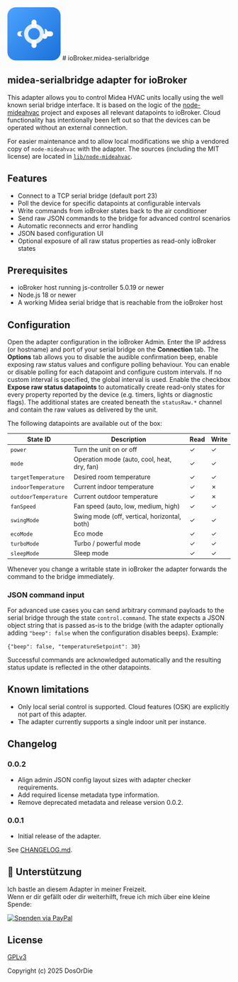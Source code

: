 <img src="admin/midea-serialbridge.svg" alt="Logo" width="120"/>
# ioBroker.midea-serialbridge


## midea-serialbridge adapter for ioBroker

This adapter allows you to control Midea HVAC units locally using the well known serial bridge interface. It is based on the logic of the [node-mideahvac](https://github.com/reneklootwijk/node-mideahvac) project and exposes all relevant datapoints to ioBroker. Cloud functionality has intentionally been left out so that the devices can be operated without an external connection.

For easier maintenance and to allow local modifications we ship a vendored copy of `node-mideahvac` with the adapter. The sources (including the MIT license) are located in [`lib/node-mideahvac`](lib/node-mideahvac).

## Features

* Connect to a TCP serial bridge (default port 23)
* Poll the device for specific datapoints at configurable intervals
* Write commands from ioBroker states back to the air conditioner
* Send raw JSON commands to the bridge for advanced control scenarios
* Automatic reconnects and error handling
* JSON based configuration UI
* Optional exposure of all raw status properties as read-only ioBroker states

## Prerequisites

* ioBroker host running js-controller 5.0.19 or newer
* Node.js 18 or newer
* A working Midea serial bridge that is reachable from the ioBroker host

## Configuration

Open the adapter configuration in the ioBroker Admin. Enter the IP address (or hostname) and port of your serial bridge on the **Connection** tab. The **Options** tab allows you to disable the audible confirmation beep, enable exposing raw status values and configure polling behaviour. You can enable or disable polling for each datapoint and configure custom intervals. If no custom interval is specified, the global interval is used. Enable the checkbox **Expose raw status datapoints** to automatically create read-only states for every property reported by the device (e.g. timers, lights or diagnostic flags). The additional states are created beneath the `statusRaw.*` channel and contain the raw values as delivered by the unit.

The following datapoints are available out of the box:

| State ID | Description | Read | Write |
| --- | --- | --- | --- |
| `power` | Turn the unit on or off | ✓ | ✓ |
| `mode` | Operation mode (auto, cool, heat, dry, fan) | ✓ | ✓ |
| `targetTemperature` | Desired room temperature | ✓ | ✓ |
| `indoorTemperature` | Current indoor temperature | ✓ | ✗ |
| `outdoorTemperature` | Current outdoor temperature | ✓ | ✗ |
| `fanSpeed` | Fan speed (auto, low, medium, high) | ✓ | ✓ |
| `swingMode` | Swing mode (off, vertical, horizontal, both) | ✓ | ✓ |
| `ecoMode` | Eco mode | ✓ | ✓ |
| `turboMode` | Turbo / powerful mode | ✓ | ✓ |
| `sleepMode` | Sleep mode | ✓ | ✓ |

Whenever you change a writable state in ioBroker the adapter forwards the command to the bridge immediately.

### JSON command input

For advanced use cases you can send arbitrary command payloads to the serial bridge through the state `control.command`. The state expects a JSON object string that is passed as-is to the bridge (with the adapter optionally adding `"beep": false` when the configuration disables beeps). Example:

```
{"beep": false, "temperatureSetpoint": 30}
```

Successful commands are acknowledged automatically and the resulting status update is reflected in the other datapoints.

## Known limitations

* Only local serial control is supported. Cloud features (OSK) are explicitly not part of this adapter.
* The adapter currently supports a single indoor unit per instance.

## Changelog

### 0.0.2

* Align admin JSON config layout sizes with adapter checker requirements.
* Add required license metadata type information.
* Remove deprecated metadata and release version 0.0.2.

### 0.0.1

* Initial release of the adapter.

See [CHANGELOG.md](CHANGELOG.md).

## 💙 Unterstützung

Ich bastle an diesem Adapter in meiner Freizeit.  
Wenn er dir gefällt oder dir weiterhilft, freue ich mich über eine kleine Spende:

[![Spenden via PayPal](https://img.shields.io/badge/Spenden-PayPal-blue.svg?logo=paypal)](https://www.paypal.com/paypalme/AuhuberD)

## License

[GPLv3](LICENSE)

Copyright (c) 2025 DosOrDie
